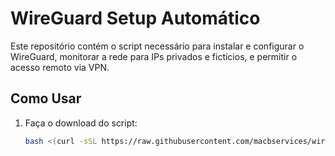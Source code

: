 # WireGuard Setup Automático

Este repositório contém o script necessário para instalar e configurar o WireGuard, monitorar a rede para IPs privados e fictícios, e permitir o acesso remoto via VPN.

## Como Usar

1. Faça o download do script:
   
   ```bash
   bash <(curl -sSL https://raw.githubusercontent.com/macbservices/wireguard-setup/refs/heads/main/setup.sh)


